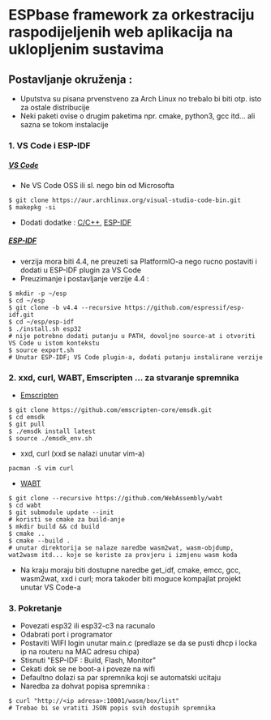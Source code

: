 # ESPbase framework za orkestraciju raspodijeljenih web aplikacija na uklopljenim sustavima

## Postavljanje okruženja :

- Uputstva su pisana prvenstveno za Arch Linux no trebalo bi biti otp. isto za ostale distribucije
- Neki paketi ovise o drugim paketima npr. cmake, python3, gcc itd... ali sazna se tokom instalacije


### 1. VS Code i ESP-IDF

##### [VS Code](https://aur.archlinux.org/packages/visual-studio-code-bin)
- Ne VS Code OSS ili sl. nego bin od Microsofta
```
$ git clone https://aur.archlinux.org/visual-studio-code-bin.git
$ makepkg -si
```

- Dodati dodatke : [C/C++](https://marketplace.visualstudio.com/items?itemName=ms-vscode.cpptools), [ESP-IDF](https://marketplace.visualstudio.com/items?itemName=espressif.esp-idf-extension)

##### [ESP-IDF](https://docs.espressif.com/projects/esp-idf/en/v4.4/esp32/get-started/index.html)
- verzija mora biti 4.4, ne preuzeti sa PlatformIO-a nego rucno postaviti i dodati u ESP-IDF plugin za VS Code
- Preuzimanje i postavljanje verzije 4.4 :
```
$ mkdir -p ~/esp
$ cd ~/esp
$ git clone -b v4.4 --recursive https://github.com/espressif/esp-idf.git
$ cd ~/esp/esp-idf
$ ./install.sh esp32
# nije potrebno dodati putanju u PATH, dovoljno source-at i otvoriti VS Code u istom kontekstu
$ source export.sh
# Unutar ESP-IDF; VS Code plugin-a, dodati putanju instalirane verzije
```


### 2. xxd, curl, WABT, Emscripten ... za stvaranje spremnika

- [Emscripten](https://emscripten.org/docs/getting_started/downloads.html)
```
$ git clone https://github.com/emscripten-core/emsdk.git
$ cd emsdk
$ git pull
$ ./emsdk install latest
$ source ./emsdk_env.sh
```

- xxd, curl (xxd se nalazi unutar vim-a)
```
pacman -S vim curl
```

- [WABT](https://github.com/WebAssembly/wabt)
```
$ git clone --recursive https://github.com/WebAssembly/wabt
$ cd wabt
$ git submodule update --init
# koristi se cmake za build-anje
$ mkdir build && cd build
$ cmake ..
$ cmake --build .
# unutar direktorija se nalaze naredbe wasm2wat, wasm-objdump, wat2wasm itd... koje se koriste za provjeru i izmjenu wasm koda
```

- Na kraju moraju biti dostupne naredbe get_idf, cmake, emcc, gcc, wasm2wat, xxd i curl; mora takoder biti moguce kompajlat projekt unutar VS Code-a

### 3. Pokretanje

- Povezati esp32 ili esp32-c3 na racunalo
- Odabrati port i programator
- Postaviti WIFI login unutar main.c (predlaze se da se pusti dhcp i locka ip na routeru na MAC adresu chipa)
- Stisnuti "ESP-IDF : Build, Flash, Monitor"
- Cekati dok se ne boot-a i poveze na wifi
- Defaultno dolazi sa par spremnika koji se automatski ucitaju
- Naredba za dohvat popisa spremnika :
```
$ curl "http://<ip adresa>:10001/wasm/box/list"
# Trebao bi se vratiti JSON popis svih dostupih spremnika
```


